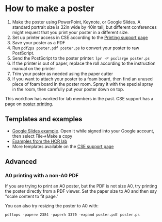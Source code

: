 # How to make a poster

1. Make the poster using PowerPoint, Keynote, or Google Slides. A standard portrait size is 32in wide by 40in tall, but different conferences might request that you print your poster in a different size.
2. Set up printer access in CSE according to the [Printing support page](https://www.cs.washington.edu/lab/printing)
3. Save your poster as a PDF
4. Run `pdf2ps poster.pdf poster.ps` to convert your poster to raw PostScript.
5. Send the PostScript to the poster printer: `lpr -P psclarge poster.ps`
6. If the printer is out of paper, replace the roll according to the instruction manual on the printer
7. Trim your poster as needed using the paper cutter
8. If you want to attach your poster to a foam board, then find an unused piece of foam board in the poster room. Spray it with the special spray in the room, then carefully put your poster down on top.

This workflow has worked for lab members in the past. CSE support has a page on [poster printing](https://www.cs.washington.edu/lab/printing/poster-printer).

## Templates and examples
- [Google Slides example](https://docs.google.com/presentation/d/1TdERL9Yxk6FqIf8_iVMoln5TnkdmfjcJSkv6M4vg408/edit?usp=sharing). Open it while signed into your Google account, then select File->Make a copy
- [Examples from the HCR lab](https://drive.google.com/folderview?id=0B5wyq66plcULZWFTRmpWLXJEYU0&usp=drive_web)
- More templates available on the [CSE support page](https://www.cs.washington.edu/lab/printing/poster-printer)

## Advanced
### A0 printing with a non-A0 PDF
If you are trying to print an A0 poster, but the PDF is not size A0, try printing the poster directly from a PDF viewer. Set the paper size to A0 and then say "scale content to fit page."

You can also try resizing the poster to A0 with:
```
pdftops -paperw 2384 -paperh 3370 -expand poster.pdf poster.ps
```
